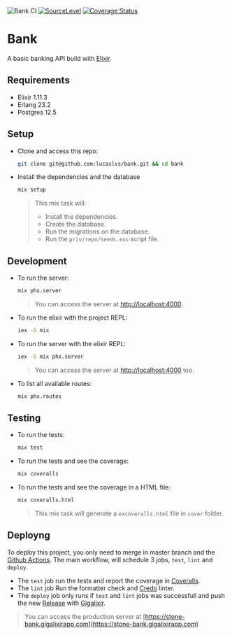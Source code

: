 ![Bank CI](https://github.com/lucaslvs/bank/workflows/Bank%20CI/badge.svg) [![SourceLevel](https://app.sourcelevel.io/github/lucaslvs/-/bank.svg)](https://app.sourcelevel.io/github/lucaslvs/-/bank) [![Coverage Status](https://coveralls.io/repos/github/lucaslvs/bank/badge.svg?branch=master)](https://coveralls.io/github/lucaslvs/bank?branch=master)

# Bank

A basic banking API build with [Elixir](http://elixir-lang.org).

## Requirements

- Elixir 1.11.3
- Erlang 23.2
- Postgres 12.5

## Setup

- Clone and access this repo:

    ```sh
    git clone git@github.com:lucaslvs/bank.git && cd bank
    ```

- Install the dependencies and the database

    ```sh
    mix setup
    ```

  > This mix task will:
  >
  > - Install the dependencies.
  > - Create the database.
  > - Run the migrations on the database.
  > - Run the `priv/repo/seeds.exs` script file.

## Development

- To run the server:

    ```sh
    mix phx.server
    ```

  > You can access the server at [http://localhost:4000](http://localhost:4000).

- To run the elixir with the project REPL:

    ```sh
    iex -S mix
    ```

- To run the server with the elixir REPL:

    ```sh
    iex -S mix phx.server
    ```

  > You can access the server at [http://localhost:4000](http://localhost:4000) too.

- To list all available routes:

    ```sh
    mix phx.routes
    ```

## Testing

- To run the tests:

    ```sh
    mix test
    ```

- To run the tests and see the coverage:

    ```sh
    mix coveralls
    ```

- To run the tests and see the coverage in a HTML file:

    ```sh
    mix coveralls.html
    ```

  > This mix task will generate a `excoveralls.html` file in `cover` folder.

## Deployng

To deploy this project, you only need to merge in master branch and the [Github Actions](https://github.com/features/actions).
The main workflow, will schedule 3 jobs, `test`, `lint` and `deploy`.

- The `test` job run the tests and report the coverage in [Coveralls](https://coveralls.io/github/lucaslvs/bank).
- The `lint` job Run the formatter check and [Credo](https://github.com/rrrene/credo) linter.
- The `deploy` job only runs if `test` and `lint` jobs was successfull and push the new [Release](https://hexdocs.pm/mix/Mix.Tasks.Release.html) with [Gigalixir](https://www.gigalixir.com/).

> You can access the production server at [https://stone-bank.gigalixirapp.com](https://stone-bank.gigalixirapp.com)
